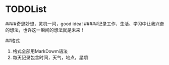 # TODOList
####奇思妙想，灵机一闪，good idea!
#####记录工作、生活、学习中让我兴奋的想法，也许这一瞬间的想法就是未来！

##格式
1. 格式全部用MarkDowm语法
2. 每天记录包含时间，天气，地点，星期
